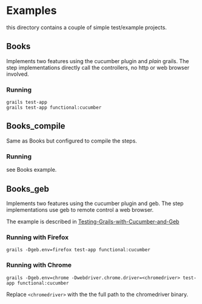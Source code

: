 # Examples #
this directory contains a couple of simple test/example projects.

## Books
Implements two features using the cucumber plugin and _plain_ grails. The step implementations directly call the controllers, no http or web browser involved.

### Running
	grails test-app
	grails test-app functional:cucumber


## Books_compile ##
Same as Books but configured to compile the steps.

### Running

see Books example.


## Books_geb ##
Implements two features using the cucumber plugin and geb. The step implementations use geb to remote control a web browser.

The example is described in [Testing-Grails-with-Cucumber-and-Geb](https://github.com/hauner/grails-cucumber/wiki/Testing-Grails-with-Cucumber-and-Geb)

### Running with Firefox
	grails -Dgeb.env=firefox test-app functional:cucumber

### Running with Chrome
	grails -Dgeb.env=chrome -Dwebdriver.chrome.driver=<chromedriver> test-app functional:cucumber

Replace `<chromedriver>` with the the full path to the chromedriver binary.
